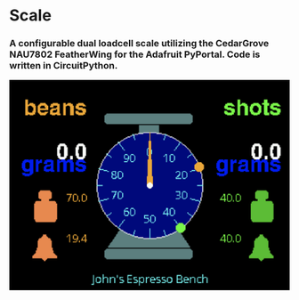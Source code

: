 # Scale

### A configurable dual loadcell scale utilizing the CedarGrove NAU7802 FeatherWing for the Adafruit PyPortal. Code is written in CircuitPython.

![Project Composite Photo](https://github.com/CedarGroveStudios/Scale/blob/main/photos_and_graphics/johns_scale.png)

